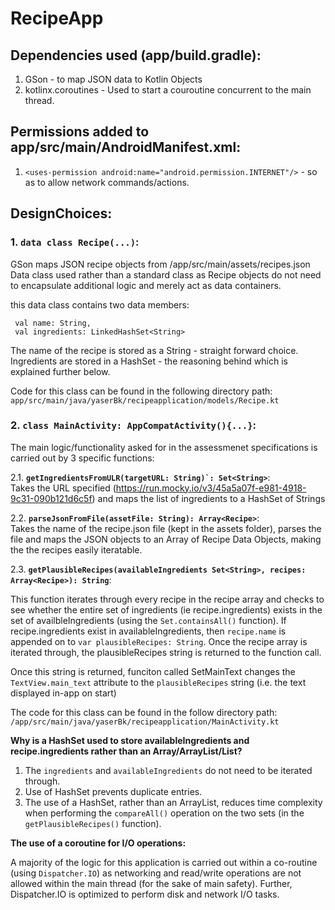 # RecipeApp

## Dependencies used (app/build.gradle): 

1. GSon - to map JSON data to Kotlin Objects 
2. kotlinx.coroutines - Used to start a couroutine concurrent to the main thread. 

## Permissions added to app/src/main/AndroidManifest.xml:

1. ```<uses-permission android:name="android.permission.INTERNET"/>``` - so as to allow network commands/actions. 

## DesignChoices:

### 1. ```data class Recipe(...)```: 

GSon maps JSON recipe objects from /app/src/main/assets/recipes.json 
Data class used rather than a standard class as Recipe objects do not need to encapsulate additional logic
and merely act as data containers.

this data class contains two data members:
```
 val name: String,
 val ingredients: LinkedHashSet<String>
```

The name of the recipe is stored as a String - straight forward choice.
<br />
Ingredients are stored in a HashSet - the reasoning behind which is explained further below.

Code for this class can be found in the following directory path:
```app/src/main/java/yaserBk/recipeapplication/models/Recipe.kt```

### 2. ```class MainActivity: AppCompatActivity(){...}```:

The main logic/functionality asked for in the assessmenet specifications is carried out by 3 specific functions: 

2.1. __```getIngredientsFromULR(targetURL: String)`: Set<String>```__:
<br />
Takes the URL specified (https://run.mocky.io/v3/45a5a07f-e981-4918-9c31-090b121d6c5f) and maps the list of ingredients
to a HashSet of Strings
  
2.2. __```parseJsonFromFile(assetFile: String): Array<Recipe>```__: 
<br />
Takes the name of the recipe.json file (kept in the assets folder), parses the file and maps the JSON objects to an Array of Recipe Data Objects, making the the recipes 
easily iteratable. 

2.3. __```getPlausibleRecipes(availableIngredients Set<String>, recipes: Array<Recipe>): String```__: 
<br />

This function iterates through every  recipe in the recipe array and checks to see whether the entire set of ingredients (ie recipe.ingredients) exists in the set of availbleIngredients 
(using the ```Set.containsAll()``` function). 
If recipe.ingredients exist in availableIngredients, then ```recipe.name``` is appended on to ```var plausibleRecipes: String```. Once the recipe array is iterated through, the plausibleRecipes string is returned to the function call. 

Once this string is returned, funciton called SetMainText changes the ```TextView.main_text``` attribute to the ```plausibleRecipes``` string (i.e. the text displayed in-app on start)

The code for this class can be found in the follow directory path:
```/app/src/main/java/yaserBk/recipeapplication/MainActivity.kt```


__Why is a HashSet used to store availableIngredients and recipe.ingredients rather than an Array/ArrayList/List?__ 
1. The ```ingredients``` and ```availableIngredients``` do not need to be iterated through. 
2. Use of HashSet prevents duplicate entries.
3. The use of a HashSet, rather than an ArrayList, reduces time complexity when performing the ```compareAll()``` operation on the two sets (in the ```getPlausibleRecipes()``` function).


__The use of a coroutine for I/O operations:__

A majority of the logic for this application is carried out within a co-routine (using ```Dispatcher.IO```) as networking and read/write operations are not allowed within the main thread (for the sake of main safety).
Further, Dispatcher.IO is optimized to perform disk and network I/O tasks. 
 


